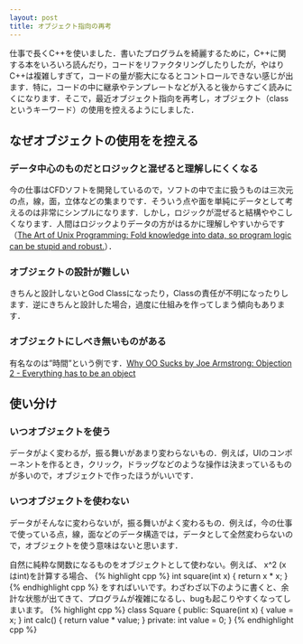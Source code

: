 ```yaml
---
layout: post
title: オブジェクト指向の再考
---
```

仕事で長くC++を使いました．書いたプログラムを綺麗するために，C++に関する本をいろいろ読んだり，コードをリファクタリングしたりしたが，やはりC++は複雑しすぎて，コードの量が膨大になるとコントロールできない感じが出ます．特に，コードの中に継承やテンプレートなどが入ると後からすごく読みにくになります．そこで，最近オブジェクト指向を再考し，オブジェクト（classというキーワード）の使用を控えるようにしました．

## なぜオブジェクトの使用をを控える
### データ中心のものだとロジックと混ぜると理解しにくくなる
今の仕事はCFDソフトを開発しているので，ソフトの中で主に扱うものは三次元の点，線，面，立体などの集まりです．そういう点や面を単純にデータとして考えるのは非常にシンプルになります．しかし，ロジックが混ぜると結構ややこしくなります．人間はロジックよりデータの方がはるかに理解しやすいからです（[The Art of Unix Programming: Fold knowledge into data, so program logic can be stupid and robust.](http://www.faqs.org/docs/artu/ch01s06.html#id2878263)）．

### オブジェクトの設計が難しい
きちんと設計しないとGod Classになったり，Classの責任が不明になったりします．逆にきちんと設計した場合，過度に仕組みを作ってしまう傾向もあります．

### オブジェクトにしべき無いものがある
有名なのは”時間”という例です．[Why OO Sucks by Joe Armstrong: Objection 2 - Everything has to be an object](http://harmful.cat-v.org/software/OO_programming/why_oo_sucks)

## 使い分け

### いつオブジェクトを使う
データがよく変わるが，振る舞いがあまり変わらないもの．例えば，UIのコンポーネントを作るとき，クリック，ドラッグなどのような操作は決まっているものが多いので，オブジェクトで作ったほうがいいです．

### いつオブジェクトを使わない
データがそんなに変わらないが，振る舞いがよく変わるもの．例えば，今の仕事で使っている点，線，面などのデータ構造では，データとして全然変わらないので，オブジェクトを使う意味はないと思います．

自然に純粋な関数になるものをオブジェクトとして使わない。例えば、 x^2 (xはint)を計算する場合、
{% highlight cpp %}
int square(int x) {
  return x * x;
}
{% endhighlight cpp %}
をすればいいです。わざわざ以下のように書くと、余計な状態が出てきて、プログラムが複雑になるし、bugも起こりやすくなってしまいます。
{% highlight cpp %}
class Square
{
public:
  Square(int x) {
    value = x;
  }
  int calc() {
    return value * value;
  }
private:
  int value = 0;
}
{% endhighlight cpp %}

